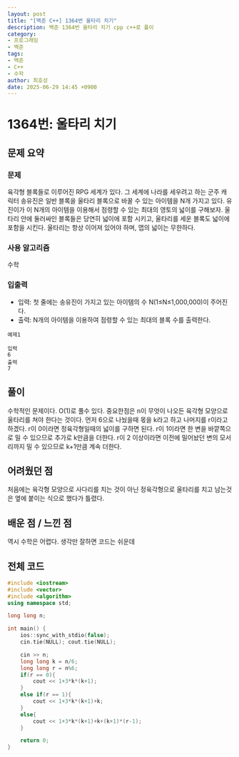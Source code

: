 ```yaml
---
layout: post
title: "[백준 C++] 1364번 울타리 치기"
description: 백준 1364번 울타리 치기 cpp c++로 풀이
category:
- 프로그래밍
- 백준
tags:
- 백준
- C++
- 수학
author: 최호성
date: 2025-06-29 14:45 +0900
---
```

# 1364번: 울타리 치기

## 문제 요약
### 문제
육각형 블록들로 이루어진 RPG 세계가 있다. 그 세계에 나라를 세우려고 하는 군주 캐릭터 송유진은 일반 블록을 울타리 블록으로 바꿀 수 있는 아이템을 N개 가지고 있다. 유진이가 이 N개의 아이템을 이용해서 점령할 수 있는 최대의 영토의 넓이를 구해보자. 울타리 안에 둘러싸인 블록들은 당연히 넓이에 포함 시키고, 울타리를 세운 블록도 넓이에 포함을 시킨다. 울타리는 항상 이어져 있어야 하며, 맵의 넓이는 무한하다.

### 사용 알고리즘
수학

### 입출력
- 입력: 첫 줄에는 송유진이 가지고 있는 아이템의 수 N(1≤N≤1,000,000)이 주어진다.
- 출력: N개의 아이템을 이용하여 점령할 수 있는 최대의 블록 수를 출력한다.
```
예제1

입력
6
출력
7
```
## 풀이
수학적인 문제이다. O(1)로 풀수 있다. 중요한점은 n이 무엇이 나오든 육각형 모양으로 울타리를 쳐야 한다는 것이다. 먼저 6으로 나눴을때 몫을 k라고 하고 나머지를 r이라고 하겠다. r이 0이라면 정육각형일때의 넓이를 구하면 된다. r이 1이라면 한 변을 바깥쪽으로 밀 수 있으므로 추가로 k만큼을 더한다. r이 2 이상이라면 이전에 밀어놨던 변의 모서리까지 밀 수 있으므로 k+1만큼 계속 더한다. 

## 어려웠던 점
처음에는 육각형 모양으로 사다리를 치는 것이 아닌 정육각형으로 울타리를 치고 남는것은 옆에 붙이는 식으로 했다가 틀렸다. 

## 배운 점 / 느낀 점
역시 수학은 어렵다. 생각만 잘하면 코드는 쉬운데

## 전체 코드
```cpp
#include <iostream>
#include <vector>
#include <algorithm>
using namespace std;

long long n;

int main() {
    ios::sync_with_stdio(false);
    cin.tie(NULL); cout.tie(NULL);

    cin >> n;
    long long k = n/6;
    long long r = n%6;
    if(r == 0){
        cout << 1+3*k*(k+1);
    }
    else if(r == 1){
        cout << 1+3*k*(k+1)+k;
    }
    else{
        cout << 1+3*k*(k+1)+k+(k+1)*(r-1);
    }

    return 0;
}
```
